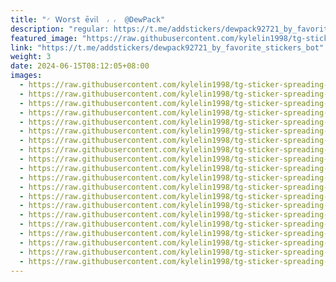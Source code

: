 ```yaml
---
title: "◜ 𝖶𝗈rst ēv𝗂𝗅  ៸ ៸  @DewPack"
description: "regular: https://t.me/addstickers/dewpack92721_by_favorite_stickers_bot"
featured_image: "https://raw.githubusercontent.com/kylelin1998/tg-sticker-spreading-worldwide-images/main/img/ad5565a4-cfe3-4e38-8fbc-d50c6ae96306.jpg"
link: "https://t.me/addstickers/dewpack92721_by_favorite_stickers_bot"
weight: 3
date: 2024-06-15T08:12:05+08:00
images:
  - https://raw.githubusercontent.com/kylelin1998/tg-sticker-spreading-worldwide-images/main/img/ad5565a4-cfe3-4e38-8fbc-d50c6ae96306.jpg
  - https://raw.githubusercontent.com/kylelin1998/tg-sticker-spreading-worldwide-images/main/img/c6dda959-15f9-46ac-b021-6eb22e53a19e.jpg
  - https://raw.githubusercontent.com/kylelin1998/tg-sticker-spreading-worldwide-images/main/img/42256267-bbfc-4e13-bf53-b5bfc807bdd7.jpg
  - https://raw.githubusercontent.com/kylelin1998/tg-sticker-spreading-worldwide-images/main/img/bdba2e73-f999-4c3e-816f-ac824836696b.jpg
  - https://raw.githubusercontent.com/kylelin1998/tg-sticker-spreading-worldwide-images/main/img/9afac270-f389-41ec-9939-a1fb8546eec1.jpg
  - https://raw.githubusercontent.com/kylelin1998/tg-sticker-spreading-worldwide-images/main/img/82a9cb6b-59b5-4386-8c06-3118a25136a8.jpg
  - https://raw.githubusercontent.com/kylelin1998/tg-sticker-spreading-worldwide-images/main/img/0c3af0b5-b979-45a9-a71f-1dfbbe09fd79.jpg
  - https://raw.githubusercontent.com/kylelin1998/tg-sticker-spreading-worldwide-images/main/img/a5578581-e706-40f5-a6ae-1bad76b7c0e1.jpg
  - https://raw.githubusercontent.com/kylelin1998/tg-sticker-spreading-worldwide-images/main/img/09955da8-842e-4acb-8692-87bbbd15ab28.jpg
  - https://raw.githubusercontent.com/kylelin1998/tg-sticker-spreading-worldwide-images/main/img/a043efd2-9b01-4e1a-b33c-93ff100b341f.jpg
  - https://raw.githubusercontent.com/kylelin1998/tg-sticker-spreading-worldwide-images/main/img/21094659-49e0-4a01-b84b-90f157a5c6d9.jpg
  - https://raw.githubusercontent.com/kylelin1998/tg-sticker-spreading-worldwide-images/main/img/d5d5f8e8-49d2-4fe0-9d6f-405a16297769.jpg
  - https://raw.githubusercontent.com/kylelin1998/tg-sticker-spreading-worldwide-images/main/img/c653ce7e-4a18-4adf-819e-9ec3d3d5989a.jpg
  - https://raw.githubusercontent.com/kylelin1998/tg-sticker-spreading-worldwide-images/main/img/c0c0b436-7fd4-4834-9564-1fa6ca334911.jpg
  - https://raw.githubusercontent.com/kylelin1998/tg-sticker-spreading-worldwide-images/main/img/5c72dd63-9491-4cf6-9f3c-ac66c1662a63.jpg
  - https://raw.githubusercontent.com/kylelin1998/tg-sticker-spreading-worldwide-images/main/img/aeed3043-1358-492b-a159-f7de93b5d02d.jpg
  - https://raw.githubusercontent.com/kylelin1998/tg-sticker-spreading-worldwide-images/main/img/df6f1ec5-1dba-4fef-969d-363eb0dfc817.jpg
  - https://raw.githubusercontent.com/kylelin1998/tg-sticker-spreading-worldwide-images/main/img/2cc4eed3-7689-48df-b099-9840a378c970.jpg
  - https://raw.githubusercontent.com/kylelin1998/tg-sticker-spreading-worldwide-images/main/img/f1d632d1-f8d5-436b-a68b-2f1c2f761f4c.jpg
  - https://raw.githubusercontent.com/kylelin1998/tg-sticker-spreading-worldwide-images/main/img/a0cde0d1-fd62-478a-991d-eed74a3c2502.jpg
---
```

